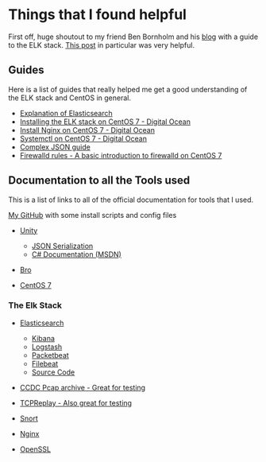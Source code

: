 # Things that I found helpful

First off, huge shoutout to my friend Ben Bornholm and his [blog](https://holdmybeer.xyz/) with a guide to the ELK stack. [This post](https://holdmybeer.xyz/2017/01/24/intro-to-the-elk-stack-on-centos-7/) in particular was very helpful. 

## Guides

Here is a list of guides that really helped me get a good understanding of the ELK stack and CentOS in general. 

* [Explanation of Elasticsearch](https://www.elastic.co/guide/en/elasticsearch/reference/5.1/_basic_concepts.html)
* [Installing the ELK stack on CentOS 7 - Digital Ocean ](https://www.digitalocean.com/community/tutorials/how-to-install-elasticsearch-logstash-and-kibana-elk-stack-on-centos-7)
* [Install Nginx on CentOS 7 - Digital Ocean](https://www.digitalocean.com/community/tutorials/how-to-install-nginx-on-centos-7)
* [Systemctl on CentOS 7 - Digital Ocean ](https://www.digitalocean.com/community/tutorials/how-to-use-systemctl-to-manage-systemd-services-and-units)
* [Complex JSON guide](http://benhoffman.tech/index.php/2017/02/08/json-data-in-unity/)
* [Firewalld rules - A basic introduction to firewalld on CentOS 7](https://www.linode.com/docs/security/firewalls/introduction-to-firewalld-on-centos)

## Documentation to all the Tools used

This is a list of links to all of the official documentation for tools that I used.

[My GitHub](https://github.com/bah8892/NetworkMonitorVisConfig) with some install scripts and config files

* [Unity](https://docs.unity3d.com/ScriptReference/)
	* [JSON Serialization](https://docs.unity3d.com/Manual/JSONSerialization.html)
	* [C# Documentation (MSDN)](https://msdn.microsoft.com/en-us/library/kx37x362.aspx)

* [Bro](https://www.bro.org/)
* [CentOS 7](https://www.centos.org/)

### The Elk Stack
* [Elasticsearch](https://www.elastic.co/guide/index.html)
	* [Kibana](https://www.elastic.co/guide/en/kibana/current/install.html)
	* [Logstash](https://www.elastic.co/guide/en/logstash/5.2/index.html)
	* [Packetbeat](https://www.elastic.co/products/beats/packetbeat)
	* [Filebeat](https://www.elastic.co/products/beats/filebeat)
	* [Source Code](https://github.com/elastic)

* [CCDC Pcap archive - Great for testing](http://www.netresec.com/?page=MACCDC)
* [TCPReplay - Also great for testing](http://tcpreplay.synfin.net/wiki/Docs)
* [Snort](https://www.snort.org/)
* [Nginx](https://nginx.org/en/docs/)
* [OpenSSL](https://www.openssl.org/docs/)
